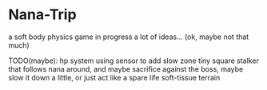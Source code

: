 # Nana-Trip
a soft body physics game in progress
a lot of ideas... (ok, maybe not that much)

TODO(maybe):
hp system
using sensor to add slow zone
tiny square stalker that follows nana around, and maybe sacrifice against the boss, maybe slow it down a little, or just act like a spare life
soft-tissue terrain

